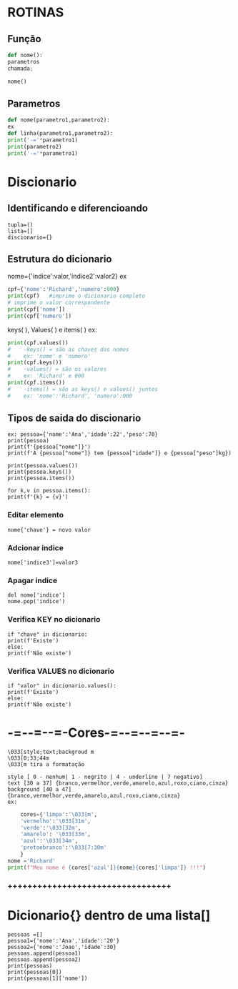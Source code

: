 # ROTINAS

## Função

```python
def nome():
parametros
chamada;

nome()
```

## Parametros

```python
def nome(parametro1,parametro2):
ex
def linha(parametro1,parametro2):
print('-='*parametro1)
print(parametro2)
print('-='*parametro1)
```

# Discionario

## Identificando e diferencioando

    tupla=()
    lista=[]
    discionario={}

## Estrutura do dicionario

nome={'indice':valor,'indice2':valor2}
ex

```python
cpf={'nome':'Richard','numero':000}
print(cpf)   #imprime o dicionario completo
# imprime o valor correspondente
print(cpf['nome'])
print(cpf['numero'])
```

keys( ), Values( ) e items( )
ex:

```python
print(cpf.values())
#    -keys() = são as chaves dos nomes
#    ex: 'nome' e 'numero'
print(cpf.keys())
#    -values() = são os valores
#    ex: 'Richard' e 000
print(cpf.items())
#    -items() = são as keys() e values() juntos
#    ex: 'nome':'Richard', 'numero':000
```

## Tipos de saida do discionario

    ex: pessoa={'nome':'Ana','idade':22','peso':70}
    print(pessoa)
    print(f'{pessoa["nome"]}')
    print(f'A {pessoa["nome"]} tem {pessoa["idade"]} e {pessoa["peso"]kg})

    print(pessoa.values())
    print(pessoa.keys())
    print(pessoa.items())

    for k,v in pessoa.items():
    print(f'{k} = {v}')

### Editar elemento

    nome{'chave'} = novo valor

### Adcionar indice

    nome['indice3']=valor3

### Apagar indice

    del nome['indice']
    nome.pop('indice')

### Verifica KEY no dicionario

    if "chave" in dicionario:
    print(f'Existe')
    else:
    print(f'Não existe')

### Verifica VALUES no dicionario

    if "valor" in dicionario.values():
    print(f'Existe')
    else:
    print(f'Não existe')

# -=--=--=-Cores-=--=--=--=-

    \033[style;text;backgroud m
    \033[0;33;44m
    \033[m tira a formatação

    style [ 0 - nenhum| 1 - negrito | 4 - underline | 7 negativo]
    text [30 a 37] {branco,vermelhor,verde,amarelo,azul,roxo,ciano,cinza}
    background [40 a 47] {branco,vermelhor,verde,amarelo,azul,roxo,ciano,cinza}
    ex:

```python
    cores={'limpa':'\033[m',
    'vermelho':'\033[31m',
    'verde':'\033[32m',
    'amarelo': '\033[33m',
    'azul':'\033[34m',
    'pretoebranco':'\033[7:30m'
    }
nome ='Richard'
print(f"Meu nome é {cores['azul']}{nome}{cores['limpa']} !!!")
```

### +++++++++++++++++++++++++++++++++

# Dicionario{} dentro de uma lista[]

    pessoas =[]
    pessoa1={'nome':'Ana','idade':'20'}
    pessoa2={'nome':'Joao','idade':30}
    pessoas.append(pessoa1)
    pessoas.append(pessoa2)
    print(pessoas)
    print(pessoas[0])
    print(pessoas[1]['nome'])

